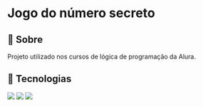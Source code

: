 <h1>Jogo do número secreto</h1>

<h2> &#128195; Sobre</h2>
<p>Projeto utilizado nos cursos de lógica de programação da Alura.</p>

<h2> &#128640; Tecnologias</h2>
<div>
  <img src="https://img.shields.io/badge/HTML-239120?style=for-the-badge&logo=html5&logoColor=white">
  <img src="https://img.shields.io/badge/CSS-239120?&style=for-the-badge&logo=css3&logoColor=white">
  <img src="https://img.shields.io/badge/JavaScript-F7DF1E?style=for-the-badge&logo=javascript&logoColor=black">
</div>

